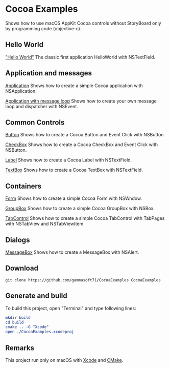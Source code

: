 
# Cocoa Examples

Shows how to use macOS AppKit Cocoa controls without StoryBoard only by programming code (objective-c).

## Hello World

["Hello World"](src/HelloWorld) The classic first application HelloWorld with NSTextField.

## Application and messages

[Application](src/Application) Shows how to create a simple Cocoa application with NSApplication.

[Application with message loop](src/ApplicationWithMessageLoop) Shows how to create your own message loop and dispatcher with NSEvent.

## Common Controls

[Button](src/Button) Shows how to create a Cocoa Button and Event Click with NSButton.

[CheckBox](src/CheckBox) Shows how to create a Cocoa CheckBox and Event Click with NSButton.

[Label](src/Label) Shows how to create a Cocoa Label with NSTextField.

[TextBox](src/TextBox) Shows how to create a Cocoa TextBox with NSTextField.

## Containers

[Form](src/Form) Shows how to create a simple Cocoa Form with NSWndow.

[GroupBox](src/GroupBox) Shows how to create a simple Cocoa GroupBox with NSBox.

[TabControl](src/TabControl) Shows how to create a simple Cocoa TabControl with TabPages with NSTabView and NSTabViewItem.

## Dialogs

[MessageBox](src/MessageBox) Shows how to create a MessageBox with NSAlert.

## Download

``` shell
git clone https://github.com/gammasoft71/CocoaExamples CocoaExamples

```

## Generate and build

To build this project, open "Terminal" and type following lines:

``` cmake
mkdir build
cd build
cmake .. -G "Xcode"
open ./CocoaExamples.xcodeproj
```

## Remarks

This project run only on macOS with [Xcode](https://developer.apple.com/xcode) and [CMake](https://cmake.org).
